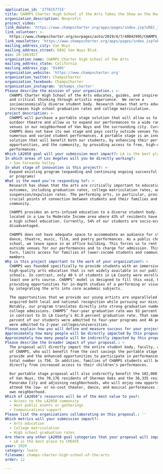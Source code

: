 ```yaml
---
application_id: '2776157715'
title: CHAMPS Charter High School of the Arts Takes the Show on the Road
organization_description: Nonprofit
project_video: ''
link_donate: 'https://www.champscharter.org/apps/pages/index.jsp?uREC_ID=400708&type=d'
link_volunteer: >-
  https://www.champscharter.org/ourpages/auto/2019/4/7/40042995/CHAMPS_Volunteer_Handbook_2016-17.pdf
link_newsletter: 'https://www.champscharter.org/apps/pages/index.jsp?uREC_ID=442526&type=d'
mailing_address_city: Van Nuys
mailing_address_street: 6842 Van Nuys Blvd.
ein: 20-1863927
organization_name: CHAMPS Charter High School of the Arts
mailing_address_state: California
mailing_address_zip: '91405'
organization_website: 'https://www.champscharter.org'
organization_twitter: ChampsCharter
organization_facebook: ChampsCharter
organization_instagram: '@champs_charter'
Please describe the mission of your organization.: >-
  CHAMPS Charter High School of the Arts educates, guides, and inspires creative
  and critical thinking through artistic experience.  We serve a
  socioeconomically diverse student body. Research shows that arts education
  increases high school graduation rates and college matriculation. 
project_description: >-
  CHAMPS will purchase a portable stage solution that will allow us to set up an
  outdoor theatre and allow us to expand our performances to a wide range of
  venues in our neighborhood of Van Nuys and the surrounding city. Currently,
  CHAMPS does not have its own stage and pays costly outside venues for our
  numerous and varied student performances. A portable stage is an innovative
  solution that will benefit both our students, by enhancing their performance
  opportunities, and the community, by providing access to free, high-quality
  performances. 
Which LA2050 goal will your submission most impact?: LA is the best place to LEARN
In which areas of Los Angeles will you be directly working?:
  - San Fernando Valley
In what stage of innovation is this project?: >-
  Expand existing program (expanding and continuing ongoing successful projects
  or programs)
What is the need you’re responding to?: >
  Research has shown that the arts are critically important to educational
  outcomes, including graduation rates, college matriculation rates, and
  suspension/expulsion rates. The performing arts, in particular, provide
  crucial points of connection between students and their families and
  community. 

  CHAMPS provides an arts-infused education to a diverse student body. We are
  located in a Low to Moderate Income area where 43% of residents have less than
  a high school education. Currently, 54% of our students are socio-economically
  disadvantaged. 

  CHAMPS does not have adequate space to accommodate an audience for its many
  dance, theatre, music, film, and poetry performances. As a public charter
  school, we lease space in an office building. This forces us to rent costly
  outside venues for our performances and to charge for admission. This, in
  turn, limits access for families of lower-income students and community
  members
Why is this project important to the work of your organization?: >
  CHAMPS was founded specifically to provide students with an immersive,
  high-quality arts education that is not widely available in our public
  schools. In contrast, only 40 % of students in LA County were enrolled in at
  least one arts course. CHAMPS’ model is designed to fill this void, both by
  providing opportunities for in-depth studies of a performing or visual art and
  by integrating the arts into core academic subjects. 

  The opportunities that we provide our young artists are unparalleled as we’ve
  acquired both local and national recognition while pursuing our mission.
  Notably, our program translates directly into strong graduation numbers and
  college admissions. CHAMPS’ four-year graduation rate was 93 percent in 2019,
  in contrast to In LA County’s 81.8 percent graduation rate. That same year, 52
  percent of our students were admitted to four-year programs and 46 percent
  were admitted to 2-year colleges/universities. 
Please explain how you will define and measure success for your project.: "We define success for our portable stage project on two fronts: benefit to the school and benefit to the community. The school will benefit through enhanced performance opportunities, increased school spirit, and reduced cost for performance venues. The community will benefit from increased access to our school performances and outreach programs.\nSpecific metrics for success include:\n*\tRevenue savings. CHAMPS currently spends $25,000 annually for venue rentals. We expect to be able to decrease that amount by at least half with a portable stage solution.\n*\tIncreased attendance at performances by students’ families, particularly lower-income families. Not having to pay rental fees means not having to charge as much (or at all) for attendance, and having more performances at the school eliminates transportation challenges for our families.\n*\tIncreased attendance at performances by members of the community. A portable stage solution allows us to hold more performances in Van Nuys (instead of more distant venues) and increases the desirability of the events for community members. \n*\tIncreased visibility for the school and community interest in the arts. More, and higher-quality, performances for our community will help local families learn about our school. They will inspire children and parents to consider participation in the arts, through enrollment at CHAMPS or otherwise. \n"
Approximately how many people will be directly impacted by this proposal?: '750'
Approximately how many people will be indirectly impacted by this proposal?: '208511'
Please describe the broader impact of your proposal.: >
  The proposal will directly impact the entire student body, faculty, and staff
  of CHAMPS, who will benefit from the cost savings the portable stage will
  provide and the enhanced opportunities to participate in performances. That
  total number is 750. In addition, families of CHAMPS students will benefit
  directly from increased access to their children’s performances. 

  Our portable stage proposal will also indirectly benefit the 102,000 residents
  of Van Nuys, the 70,176 residents of Sherman Oaks and the 36,335 residents of
  Panorama City and adjoining neighborhoods, who will enjoy new opportunities to
  attend the low- or no-cost theater, dance, and musical performances in their
  own neighborhood. 
Which of LA2050’s resources will be of the most value to you?:
  - Access to the LA2050 community
  - Host public events or gatherings
  - Communications support
Please list the organizations collaborating on this proposal.: ''
Which metrics will your submission impact?:
  - Arts education
  - College matriculation
  - High school graduation rates
Are there any other LA2050 goal categories that your proposal will impact?:
  - LA is the best place to CREATE
year: 2020
category: learn
filename: champs-charter-high-school-of-the-arts
order: 12

---
```

